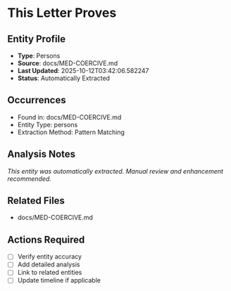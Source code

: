 # This Letter Proves

## Entity Profile
- **Type**: Persons
- **Source**: docs/MED-COERCIVE.md
- **Last Updated**: 2025-10-12T03:42:06.582247
- **Status**: Automatically Extracted

## Occurrences
- Found in: docs/MED-COERCIVE.md
- Entity Type: persons
- Extraction Method: Pattern Matching

## Analysis Notes
*This entity was automatically extracted. Manual review and enhancement recommended.*

## Related Files
- docs/MED-COERCIVE.md

## Actions Required
- [ ] Verify entity accuracy
- [ ] Add detailed analysis
- [ ] Link to related entities
- [ ] Update timeline if applicable
